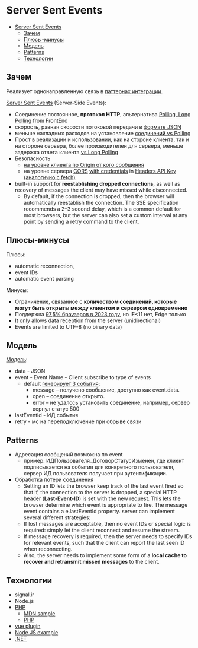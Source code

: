 # Server Sent Events

- [Server Sent Events](#server-sent-events)
	- [Зачем](#зачем)
	- [Плюсы-минусы](#плюсы-минусы)
	- [Модель](#модель)
	- [Patterns](#patterns)
	- [Технологии](#технологии)

## Зачем

Реализует однонаправленную связь в [паттернах интеграции](../../arch/pattern/pattern.integration.md).

[Server Sent Events](https://learn.javascript.ru/server-sent-events) (Server-Side Events):

- Соединение постоянное, __протокол HTTP__, альтернатива [Polling, Long Polling](https://web.dev/eventsource-basics/) from FrontEnd
- скорость, равная скорости потоковой передачи в [формате JSON](https://aengel.medium.com/server-sent-events-vs-json-stream-3a9f472120a4)
- меньше накладных расходов на установление [соединений vs Polling](https://stackoverflow.com/questions/9397528/server-sent-events-vs-polling)
- Прост в реализации и использовании, как на стороне клиента, так и на стороне сервера, более производителен для сервера, меньше задержка ответа клиента [vs Long Polling](https://www.turtle-techies.com/long-polling-vs-server-sent-events/)
- Безопасность 
	- [на уровне клиента по Origin от кого сообщения](https://web.dev/eventsource-basics/#a-word-on-security)
  - на уровне сервера [CORS](cors.md) [with сredentials](https://developer.mozilla.org/en-US/docs/Web/API/Server-sent_events/Using_server-sent_events) in [Headers API Key (аналогично с fetch)](https://learn.javascript.ru/fetch-crossorigin#neprostye-zaprosy)
- built-in support for __reestablishing dropped connections__, as well as recovery of messages the client may have missed while disconnected.
  - By default, if the connection is dropped, then the browser will automatically reestablish the connection. The SSE specification recommends a 2–3 second delay, which is a common default for most browsers, but the server can also set a custom interval at any point by sending a retry command to the client.

## Плюсы-минусы

Плюсы:

- automatic reconnection,
- event IDs
- automatic event parsing

Минусы:

- Ограничение, связанное с __количеством соединений, которые могут быть открыты между клиентом и сервером одновременно__
- Поддержка [97,5% браузеров в 2023 году](https://caniuse.com/eventsource), но IE<11 нет, Edge только
- It only allows data reception from the server (unidirectional)
- Events are limited to UTF-8 (no binary data)

## Модель

[Модель](https://learn.javascript.ru/server-sent-events#format-otveta-servera):

- data - JSON
- event - Event Name - Client subscribe to type of events
	- default [генерирует 3 события](https://learn.javascript.ru/server-sent-events#tipy-sobytiy):
		- message – получено сообщение, доступно как event.data.
		- open – соединение открыто.
		- error – не удалось установить соединение, например, сервер вернул статус 500
- lastEventId - ИД события
- retry - мс на переподключение при обрыве связи

## Patterns

- Адресация сообщений возможна по event
  - пример: ИДПользователя_ДоговорСтатусИзменен, где клиент подписывается на события для конкретного пользователя, сервер ИД пользователя получает при аутентификации.
- Обработка потери соединения
  - Setting an ID lets the browser keep track of the last event fired so that if, the connection to the server is dropped, a special HTTP header (__Last-Event-ID__) is set with the new request. This lets the browser determine which event is appropriate to fire. The message event contains a e.lastEventId property.
server can implement several different strategies:
  - If lost messages are acceptable, then no event IDs or special logic is required: simply let the client reconnect and resume the stream.
  - If message recovery is required, then the server needs to specify IDs for relevant events, such that the client can report the last seen ID when reconnecting.
  - Also, the server needs to implement some form of a __local cache to recover and retransmit missed messages__ to the client.

## Технологии

- signal.ir
- Node.js
- [PHP](https://web.dev/eventsource-basics/#server-examples)
	- [MDN sample](https://github.com/mdn/dom-examples/tree/main/server-sent-events)
    - [PHP](https://bigboxcode.com/php-server-sent-events-sse)
- [vue plugin](https://github.com/tserkov/vue-sse)
- [Node JS example](https://web.dev/eventsource-basics/#server-examples)
- [.NET](https://www.tpeczek.com/2017/02/server-sent-events-sse-support-for.html)